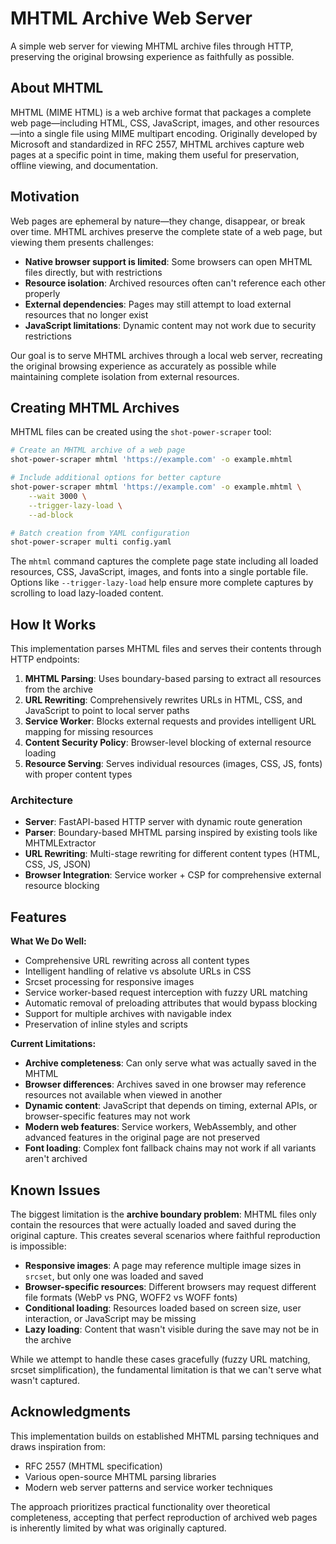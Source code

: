 # MHTML Archive Web Server

A simple web server for viewing MHTML archive files through HTTP, preserving the original browsing experience as faithfully as possible.

## About MHTML

MHTML (MIME HTML) is a web archive format that packages a complete web page—including HTML, CSS, JavaScript, images, and other resources—into a single file using MIME multipart encoding. Originally developed by Microsoft and standardized in RFC 2557, MHTML archives capture web pages at a specific point in time, making them useful for preservation, offline viewing, and documentation.

## Motivation

Web pages are ephemeral by nature—they change, disappear, or break over time. MHTML archives preserve the complete state of a web page, but viewing them presents challenges:

- **Native browser support is limited**: Some browsers can open MHTML files directly, but with restrictions
- **Resource isolation**: Archived resources often can't reference each other properly
- **External dependencies**: Pages may still attempt to load external resources that no longer exist
- **JavaScript limitations**: Dynamic content may not work due to security restrictions

Our goal is to serve MHTML archives through a local web server, recreating the original browsing experience as accurately as possible while maintaining complete isolation from external resources.

## Creating MHTML Archives

MHTML files can be created using the `shot-power-scraper` tool:

```bash
# Create an MHTML archive of a web page
shot-power-scraper mhtml 'https://example.com' -o example.mhtml

# Include additional options for better capture
shot-power-scraper mhtml 'https://example.com' -o example.mhtml \
    --wait 3000 \
    --trigger-lazy-load \
    --ad-block

# Batch creation from YAML configuration
shot-power-scraper multi config.yaml
```

The `mhtml` command captures the complete page state including all loaded resources, CSS, JavaScript, images, and fonts into a single portable file. Options like `--trigger-lazy-load` help ensure more complete captures by scrolling to load lazy-loaded content.

## How It Works

This implementation parses MHTML files and serves their contents through HTTP endpoints:

1. **MHTML Parsing**: Uses boundary-based parsing to extract all resources from the archive
2. **URL Rewriting**: Comprehensively rewrites URLs in HTML, CSS, and JavaScript to point to local server paths
3. **Service Worker**: Blocks external requests and provides intelligent URL mapping for missing resources
4. **Content Security Policy**: Browser-level blocking of external resource loading
5. **Resource Serving**: Serves individual resources (images, CSS, JS, fonts) with proper content types

### Architecture

- **Server**: FastAPI-based HTTP server with dynamic route generation
- **Parser**: Boundary-based MHTML parsing inspired by existing tools like MHTMLExtractor
- **URL Rewriting**: Multi-stage rewriting for different content types (HTML, CSS, JS, JSON)
- **Browser Integration**: Service worker + CSP for comprehensive external resource blocking

## Features

**What We Do Well:**
- Comprehensive URL rewriting across all content types
- Intelligent handling of relative vs absolute URLs in CSS
- Srcset processing for responsive images
- Service worker-based request interception with fuzzy URL matching
- Automatic removal of preloading attributes that would bypass blocking
- Support for multiple archives with navigable index
- Preservation of inline styles and scripts

**Current Limitations:**
- **Archive completeness**: Can only serve what was actually saved in the MHTML
- **Browser differences**: Archives saved in one browser may reference resources not available when viewed in another
- **Dynamic content**: JavaScript that depends on timing, external APIs, or browser-specific features may not work
- **Modern web features**: Service workers, WebAssembly, and other advanced features in the original page are not preserved
- **Font loading**: Complex font fallback chains may not work if all variants aren't archived

## Known Issues

The biggest limitation is the **archive boundary problem**: MHTML files only contain the resources that were actually loaded and saved during the original capture. This creates several scenarios where faithful reproduction is impossible:

- **Responsive images**: A page may reference multiple image sizes in `srcset`, but only one was loaded and saved
- **Browser-specific resources**: Different browsers may request different file formats (WebP vs PNG, WOFF2 vs WOFF fonts)
- **Conditional loading**: Resources loaded based on screen size, user interaction, or JavaScript may be missing
- **Lazy loading**: Content that wasn't visible during the save may not be in the archive

While we attempt to handle these cases gracefully (fuzzy URL matching, srcset simplification), the fundamental limitation is that we can't serve what wasn't captured.

## Acknowledgments

This implementation builds on established MHTML parsing techniques and draws inspiration from:
- RFC 2557 (MHTML specification)
- Various open-source MHTML parsing libraries
- Modern web server patterns and service worker techniques

The approach prioritizes practical functionality over theoretical completeness, accepting that perfect reproduction of archived web pages is inherently limited by what was originally captured.